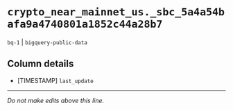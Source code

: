 # `crypto_near_mainnet_us._sbc_5a4a54bafa9a4740801a1852c44a28b7`
`bq-1` | `bigquery-public-data`

## Column details
* [TIMESTAMP] `last_update`

-------------------------------------------------------------------------------
*Do not make edits above this line.*
